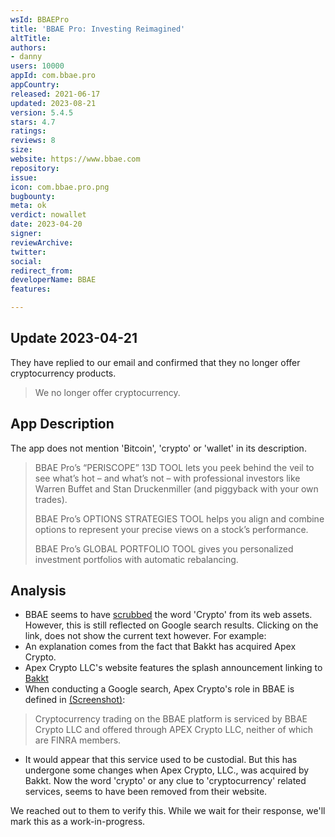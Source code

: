 ```yaml
---
wsId: BBAEPro
title: 'BBAE Pro: Investing Reimagined'
altTitle: 
authors:
- danny
users: 10000
appId: com.bbae.pro
appCountry: 
released: 2021-06-17
updated: 2023-08-21
version: 5.4.5
stars: 4.7
ratings: 
reviews: 8
size: 
website: https://www.bbae.com
repository: 
issue: 
icon: com.bbae.pro.png
bugbounty: 
meta: ok
verdict: nowallet
date: 2023-04-20
signer: 
reviewArchive: 
twitter: 
social: 
redirect_from: 
developerName: BBAE
features: 

---
```


## Update 2023-04-21 

They have replied to our email and confirmed that they no longer offer cryptocurrency products.

> We no longer offer cryptocurrency.

## App Description

The app does not mention 'Bitcoin', 'crypto' or 'wallet' in its description.

> BBAE Pro’s “PERISCOPE” 13D TOOL lets you peek behind the veil to see what’s hot – and what’s not – with professional investors like Warren Buffet and Stan Druckenmiller (and piggyback with your own trades).
>
> BBAE Pro’s OPTIONS STRATEGIES TOOL helps you align and combine options to represent your precise views on a stock’s performance.
>
> BBAE Pro’s GLOBAL PORTFOLIO TOOL gives you personalized investment portfolios with automatic rebalancing.

## Analysis 

- BBAE seems to have [scrubbed](https://twitter.com/BitcoinWalletz/status/1648969152420524033) the word 'Crypto' from its web assets. However, this is still reflected on Google search results. Clicking on the link, does not show the current text however. For example: 
- An explanation comes from the fact that Bakkt has acquired Apex Crypto.
- Apex Crypto LLC's website features the splash announcement linking to [Bakkt](https://bakkt.com/newsroom/bakkt-completes-acquisition-of-apex-crypto)
- When conducting a Google search, Apex Crypto's role in BBAE is defined in [(Screenshot)](https://twitter.com/BitcoinWalletz/status/1648969152420524033): 
> Cryptocurrency trading on the BBAE platform is serviced by BBAE Crypto LLC and offered through APEX Crypto LLC, neither of which are FINRA members.

- It would appear that this service used to be custodial. But this has undergone some changes when Apex Crypto, LLC., was acquired by Bakkt. Now the word 'crypto' or any clue to 'cryptocurrency' related services, seems to have been removed from their website.

We reached out to them to verify this. While we wait for their response, we'll mark this as a work-in-progress. 
